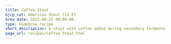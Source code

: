 ```yaml
---
title: Coffee Stout
bjcp_cat: American Stout (13 E)
brew_date: 2015-08-22 00:00:00
type: homebrew_recipe
short_description: A stout with coffee added during secondary fermentation.
page_url: recipes/Coffee Stout.html
---
```

